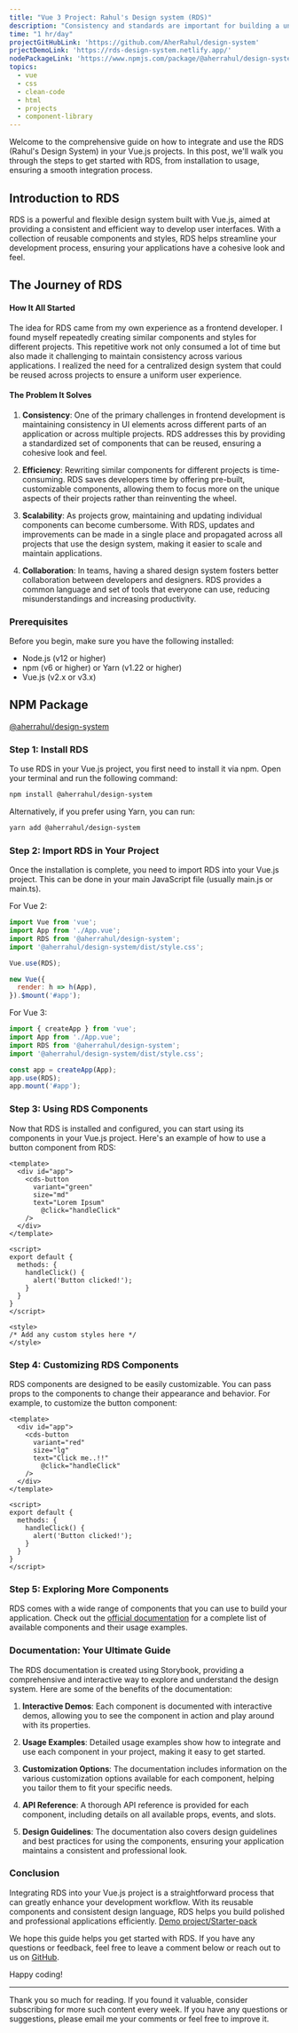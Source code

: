 ```yaml
---
title: "Vue 3 Project: Rahul's Design system (RDS)"
description: "Consistency and standards are important for building a unified design language and help the user know what to expect from our product and how to use it. However, this does not mean sacrificing the user experience. In this sense, the context and needs of our users are priorities when developing our solutions."
time: "1 hr/day"
projectGitHubLink: 'https://github.com/AherRahul/design-system'
prjectDemoLink: 'https://rds-design-system.netlify.app/'
nodePackageLink: 'https://www.npmjs.com/package/@aherrahul/design-system'
topics:
  - vue
  - css
  - clean-code
  - html
  - projects
  - component-library
---
```


Welcome to the comprehensive guide on how to integrate and use the RDS (Rahul's Design System) in your Vue.js projects. In this post, we'll walk you through the steps to get started with RDS, from installation to usage, ensuring a smooth integration process.

## Introduction to RDS

RDS is a powerful and flexible design system built with Vue.js, aimed at providing a consistent and efficient way to develop user interfaces. With a collection of reusable components and styles, RDS helps streamline your development process, ensuring your applications have a cohesive look and feel.

## The Journey of RDS

#### How It All Started

The idea for RDS came from my own experience as a frontend developer. I found myself repeatedly creating similar components and styles for different projects. This repetitive work not only consumed a lot of time but also made it challenging to maintain consistency across various applications. I realized the need for a centralized design system that could be reused across projects to ensure a uniform user experience.

#### The Problem It Solves

1. **Consistency**: One of the primary challenges in frontend development is maintaining consistency in UI elements across different parts of an application or across multiple projects. RDS addresses this by providing a standardized set of components that can be reused, ensuring a cohesive look and feel.

2. **Efficiency**: Rewriting similar components for different projects is time-consuming. RDS saves developers time by offering pre-built, customizable components, allowing them to focus more on the unique aspects of their projects rather than reinventing the wheel.

3. **Scalability**: As projects grow, maintaining and updating individual components can become cumbersome. With RDS, updates and improvements can be made in a single place and propagated across all projects that use the design system, making it easier to scale and maintain applications.

4. **Collaboration**: In teams, having a shared design system fosters better collaboration between developers and designers. RDS provides a common language and set of tools that everyone can use, reducing misunderstandings and increasing productivity.

### Prerequisites

Before you begin, make sure you have the following installed:

- Node.js (v12 or higher)
- npm (v6 or higher) or Yarn (v1.22 or higher)
- Vue.js (v2.x or v3.x)


## NPM Package

[@aherrahul/design-system](https://www.npmjs.com/package/@aherrahul/design-system)


### Step 1: Install RDS

To use RDS in your Vue.js project, you first need to install it via npm. Open your terminal and run the following command:

```bash
npm install @aherrahul/design-system

```

Alternatively, if you prefer using Yarn, you can run:
```bash
yarn add @aherrahul/design-system
```

### Step 2: Import RDS in Your Project
Once the installation is complete, you need to import RDS into your Vue.js project. This can be done in your main JavaScript file (usually main.js or main.ts).

For Vue 2:
```javascript
import Vue from 'vue';
import App from './App.vue';
import RDS from '@aherrahul/design-system';
import '@aherrahul/design-system/dist/style.css';

Vue.use(RDS);

new Vue({
  render: h => h(App),
}).$mount('#app');
```

For Vue 3:

```javascript
import { createApp } from 'vue';
import App from './App.vue';
import RDS from '@aherrahul/design-system';
import '@aherrahul/design-system/dist/style.css';

const app = createApp(App);
app.use(RDS);
app.mount('#app');
```

### Step 3: Using RDS Components
Now that RDS is installed and configured, you can start using its components in your Vue.js project. Here's an example of how to use a button component from RDS:

```vue
<template>
  <div id="app">
    <cds-button
      variant="green"
      size="md"
      text="Lorem Ipsum"
        @click="handleClick"
    />
  </div>
</template>

<script>
export default {
  methods: {
    handleClick() {
      alert('Button clicked!');
    }
  }
}
</script>

<style>
/* Add any custom styles here */
</style>
```

### Step 4: Customizing RDS Components
RDS components are designed to be easily customizable. You can pass props to the components to change their appearance and behavior. For example, to customize the button component:

```vue
<template>
  <div id="app">
    <cds-button
      variant="red"
      size="lg"
      text="Click me..!!"
        @click="handleClick"
    />
  </div>
</template>

<script>
export default {
  methods: {
    handleClick() {
      alert('Button clicked!');
    }
  }
}
</script>
```

### Step 5: Exploring More Components
RDS comes with a wide range of components that you can use to build your application. Check out the [official documentation](https://rds-design-system.netlify.app/) for a complete list of available components and their usage examples.

### Documentation: Your Ultimate Guide
The RDS documentation is created using Storybook, providing a comprehensive and interactive way to explore and understand the design system. Here are some of the benefits of the documentation:

1. **Interactive Demos**: Each component is documented with interactive demos, allowing you to see the component in action and play around with its properties.

2. **Usage Examples**: Detailed usage examples show how to integrate and use each component in your project, making it easy to get started.

3. **Customization Options**: The documentation includes information on the various customization options available for each component, helping you tailor them to fit your specific needs.

4. **API Reference**: A thorough API reference is provided for each component, including details on all available props, events, and slots.

5. **Design Guidelines**: The documentation also covers design guidelines and best practices for using the components, ensuring your application maintains a consistent and professional look.

### Conclusion
Integrating RDS into your Vue.js project is a straightforward process that can greatly enhance your development workflow. With its reusable components and consistent design language, RDS helps you build polished and professional applications efficiently. [Demo project/Starter-pack](https://github.com/AherRahul/RDS-design-system-example)

We hope this guide helps you get started with RDS. If you have any questions or feedback, feel free to leave a comment below or reach out to us on [GitHub](https://github.com/AherRahul/design-system).

Happy coding!








---

Thank you so much for reading. If you found it valuable, consider subscribing for more such content every week. If you have any questions or suggestions, please email me your comments or feel free to improve it.